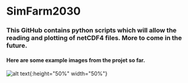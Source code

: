 
# SimFarm2030

### This GitHub contains python scripts which will allow the reading and plotting of netCDF4 files. More to come in the future.

#### Here are some example images from the projet so far. 



![alt text](https://raw.githubusercontent.com/AnBowell/SimFarm2030/master/Example_Images/Monthly_Temps_final.gif){:height="50%" width="50%"}